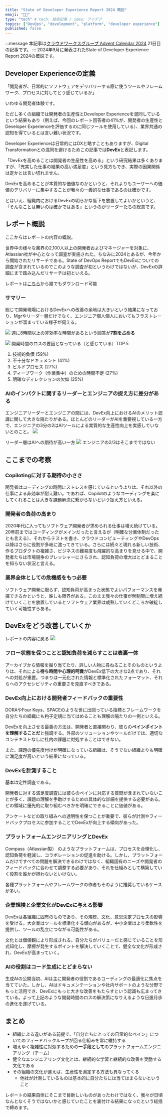 ```yaml
---
title: "State of Developer Experience Report 2024 概説"
emoji: "👨‍💻"
type: "tech" # tech: 技術記事 / idea: アイデア
topics: ["DevOps", "development", "platform", "developer experience"]
published: false
---
```

:::message
本記事は[クラウドワークスグループ Advent Calendar 2024](https://qiita.com/advent-calendar/2024/crowdworks) 21日目の記事です。
:::
2024年9月に発表されたState of Developer Experience Report 2024の概説です。

## Developer Experienceの定義

「開発者が、日常的にソフトウェアをデリバリーする際に使うツールやフレームワーク、プロセスに対してどう感じているか」

いわゆる開発者体験です。

ただし多くの組織では開発者の生産性とDeveloper Experienceを混同しているという結果もあり（例えば、今回のレポート回答者の41%が、開発者の生産性とDeveloper Experienceを評価するのに同じツールを使用している）、業界共通の認知を得ているとは言い難い状況です。

Developer Experienceは日常的にはDXと略すこともありますが、Digital Transformationとの混同を避けるためこの記事では**DevEx**と表記します。

「DevExを高めることは開発者の生産性を高める」という研究結果は多くありますが、「充実した仕事の結果の高い満足度」という見方もでき、実際の因果関係は定かとは言い切れません。

DevExを高めることが本質的な価値なのかというと、それよりもユーザーへの価値のデリバリーに集中することが我々の一義的な仕事であるのは確かです。

とはいえ、組織内におけるDevExの明らかな低下を放置してよいかというと、「そんなことは無いのは確かではある」というのがリーダーたちの総意です。

## レポート概説

ここからはレポートの内容の概説。

世界中の様々な業界の2,100人以上の開発者およびマネージャーを対象に、Atlassian社が中心となって調査が実施された。ちなみに2024とあるが、今年から開始されたリサーチである。State of DevOps ReportでもDevExについての調査が含まれているのでこのような調査が初というわけではないが、DevExの詳細にまで踏み込んだリサーチは初といえる。

レポートは[こちら](https://www.atlassian.com/software/compass/resources/state-of-developer-2024)から誰でもダウンロード可能

### サマリー

総じて開発現場におけるDevExへの改善の余地は大きいという結果になっており、Mgrやリーダー層だけでなく、エンジニア個人個人においてもフラストレーションが溜まっている様子が伺える。

![](https://storage.googleapis.com/zenn-user-upload/9de8c877b297-20241220.png)
週に8時間以上の非効率な時間があるという回答が**7割を占める**

![](https://storage.googleapis.com/zenn-user-upload/319ed1906f5c-20241220.png)
開発時間のロスの要因となっている（と感じている）TOP５

1. 技術的負債 (59%) 
2. 不十分なドキュメント (41%) 
3. ビルドプロセス (27%)
4. ディープワーク（作業集中）のための時間不足 (27%)
5. 明確なディレクションの欠如 (25%)

### AIのインパクトに関するリーダーとエンジニアの捉え方に差分がある

エンジニアリーダーとエンジニアの間には、DevEx向上におけるAIのメリット認識に関して大きな隔たりがある。ほとんどのリーダーがAIを重要視している一方で、エンジニアの3分の2はAIツールによる実質的な生産性向上を実感していないとのこと。
![](https://storage.googleapis.com/zenn-user-upload/6779c4dfe4c7-20241220.png)

リーダー層はAIへの期待が高い一方
![](https://storage.googleapis.com/zenn-user-upload/547303889681-20241220.png)
エンジニアの2/3はそこまでではない

## ここまでの考察

### Copilotingに対する期待の小ささ

開発者はコーディングの時間にストレスを感じているというよりは、それ以外の仕事による非効率が耐え難い。であれば、Copilotのようなコーディングを楽にしてくれることは大きな課題解決に繋がらないという捉え方といえる。

### 開発者の負荷の高まり

2020年代に入ってもソフトウェア開発者が求められる仕事は増え続けている。20年前まではコーディングがメインだったと言えるが（明確な分業体制だったとも言える）、それからテストを書き、クラウドコンピューティングやDevOps以降はさらに役割が多岐に渡ってきている。さらには続々と現れる新しい技術、作るプロダクトの複雑さ、ビジネスの難易度も飛躍的な高まりを見せる中で、開発者たちは市場競争のプレッシャーにさらされ、認知負荷の増大はとどまることを知らない状況と言える。

### 業界全体としての危機感をもつ必要

ソフトウェア開発に限らず、認知負荷が高まった状態でよいパフォーマンスを発揮できるかというと、誰しも限界がある。このまま我々の仕事が無制限に増え続けていくことを放置しているとソフトウェア業界は成熟していくどころか破綻していく可能性すらある。

## DevExをどう改善していくか

レポートの内容に戻る
![](https://storage.googleapis.com/zenn-user-upload/1051ac916117-20241220.png)
### フロー状態を保つことと認知負荷を減らすことは表裏一体

アーカイブから情報を掘り当てたり、詳しい人物に尋ねることそのものというよりは、それによる**待ち時間や心理的呵責**がDevEx低下の大きな2点であり、それへの対処が重要。つまりは一元化された情報と標準化されたフォーマット、それらへのアクセシビリティの重要さを見直すべきである。

### DevEx向上における開発者フィードバックの重要性

DORAやFour Keys、SPACEのような世に出回っている指標とフレームワークを自分たちの組織にも杓子定規に当てはめることも理解の隔たりの一例といえる。

DevExを向上させる最善の方法は、開発者と直接関わり、彼らの**ペインポイントを理解することだ**と強調する。外部のソリューションやツールだけでは、適切なコンテキストなしに社内の課題に対処することはできない。

また、課題の優先度付けが明確になっている組織は、そうでない組織よりも明確に満足度が高いという結果になっている。

### DevExを計測すること

基本は定性調査である。

開発者に対する満足度調査には彼らのペインに対応する質問が含まれていないことが多く、課題の理解を手助けするための具体的な詳細を提供する必要がある。どの領域に優先的に取り組むべきかを明確にできることに価値がある。

アンケートなどの取り組みへの透明性を保つことが重要で、彼らが計測やフィードバックプロセスに参加することでDevExが向上する傾向があった。

### プラットフォームエンジニアリングとDevEx

Compass（Atlassian製） のようなプラットフォームは、プロセスを合理化し、認知負荷を軽減し、コラボレーションの促進を助ける。しかし、プラットフォームだけですべての問題を解決できるわけではなく、組織固有のニーズや開発者のフィードバックに合わせて調整する必要があり、それを仕組みとして構築していく役割を誰かが担わないといけない。

各種プラットフォームやフレームワークの作者もそのように推奨しているケースが多い。

### 企業規模と企業文化がDevExに与える影響

DevExは各組織に固有のものであり、その規模、文化、意思決定プロセスの影響を受ける。大企業はツールを標準化する傾向があるが、中小企業はより柔軟性を提供し、ツールの乱立につながる可能性がある。

文化とは価値観により形成される。自分たちがバリューだと感じていることを形式知化し、摩擦が発生するポイントを解決していくことで、健全な文化が形成され、DevExが高まっていく。

### AIの役割はコード生成にとどまらない

生成AIの公開当初、AIは主に開発者の役割であるコーディングの最適化に焦点を当てていた。しかし、AIはドキュメンテーションや社内サポートのような分野でもっと活用でき、DevExにもっと大きな改善をもたらすという認識も広まってきている。よって上記のような開発時間のロスの解決策になりえるような日進月歩の進化を遂げている。

## まとめ

- 組織による違いがある前提で、「自分たちにとっての日常的なペイン」についてのフィードバックループが回る仕組みを常に維持する
- 増えゆく複雑性に対処するための**一手段として**のプラットフォームエンジニアリング（チーム）
- 健全なエンジニアリング文化とは、継続的な学習と継続的な改善を奨励する文化である
- その組織の文化が違えば、生産性を測定する方法も異なってくる
    - 他社が計測しているものは基本的に自分たちには当てはまらないということ

レポートの結果自体にそこまで目新しいものがあったわけではなく、我々が日頃なんとなくそうではないかと感じていたことを裏付ける結果になったという総括で締めます。